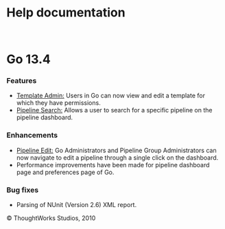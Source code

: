 Help documentation
==================

 

Go 13.4<!-- {.collapsible-heading onclick="toggleCollapse($(this));"} -->
=======

### Features<!-- {.collapsible-heading onclick="toggleCollapse($(this));"} -->

-   [Template Admin:](pipeline_templates.html#edit_template) Users in Go
    can now view and edit a template for which they have permissions.
-   [Pipeline Search:](../navigations/Pipelines_Dashboard_page.html) Allows a user to
    search for a specific pipeline on the pipeline dashboard.

### Enhancements<!-- {.collapsible-heading onclick="toggleCollapse($(this));"} -->

-   [Pipeline Edit:](../navigations/Pipelines_Dashboard_page.html) Go Administrators
    and Pipeline Group Administrators can now navigate to edit a
    pipeline through a single click on the dashboard.
-   Performance improvements have been made for pipeline dashboard page
    and preferences page of Go.

### Bug fixes<!-- {.collapsible-heading onclick="toggleCollapse($(this));"} -->

-   Parsing of NUnit (Version 2.6) XML report.





© ThoughtWorks Studios, 2010

